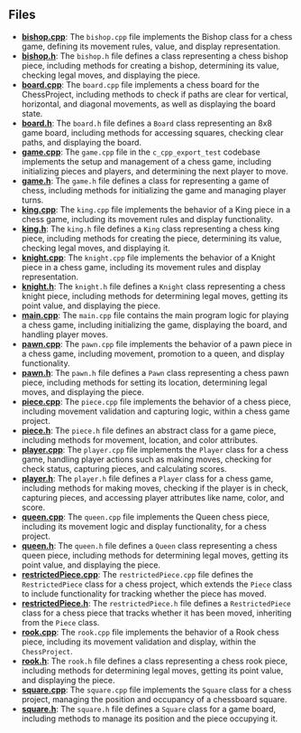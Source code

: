 
## Files
- **[bishop.cpp](cpp_src/bishop.cpp.driver.md)**: The `bishop.cpp` file implements the Bishop class for a chess game, defining its movement rules, value, and display representation.
- **[bishop.h](cpp_src/bishop.h.driver.md)**: The `bishop.h` file defines a class representing a chess bishop piece, including methods for creating a bishop, determining its value, checking legal moves, and displaying the piece.
- **[board.cpp](cpp_src/board.cpp.driver.md)**: The `board.cpp` file implements a chess board for the ChessProject, including methods to check if paths are clear for vertical, horizontal, and diagonal movements, as well as displaying the board state.
- **[board.h](cpp_src/board.h.driver.md)**: The `board.h` file defines a `Board` class representing an 8x8 game board, including methods for accessing squares, checking clear paths, and displaying the board.
- **[game.cpp](cpp_src/game.cpp.driver.md)**: The `game.cpp` file in the `c_cpp_export_test` codebase implements the setup and management of a chess game, including initializing pieces and players, and determining the next player to move.
- **[game.h](cpp_src/game.h.driver.md)**: The `game.h` file defines a class for representing a game of chess, including methods for initializing the game and managing player turns.
- **[king.cpp](cpp_src/king.cpp.driver.md)**: The `king.cpp` file implements the behavior of a King piece in a chess game, including its movement rules and display functionality.
- **[king.h](cpp_src/king.h.driver.md)**: The `king.h` file defines a `King` class representing a chess king piece, including methods for creating the piece, determining its value, checking legal moves, and displaying it.
- **[knight.cpp](cpp_src/knight.cpp.driver.md)**: The `knight.cpp` file implements the behavior of a Knight piece in a chess game, including its movement rules and display representation.
- **[knight.h](cpp_src/knight.h.driver.md)**: The `knight.h` file defines a `Knight` class representing a chess knight piece, including methods for determining legal moves, getting its point value, and displaying the piece.
- **[main.cpp](cpp_src/main.cpp.driver.md)**: The `main.cpp` file contains the main program logic for playing a chess game, including initializing the game, displaying the board, and handling player moves.
- **[pawn.cpp](cpp_src/pawn.cpp.driver.md)**: The `pawn.cpp` file implements the behavior of a pawn piece in a chess game, including movement, promotion to a queen, and display functionality.
- **[pawn.h](cpp_src/pawn.h.driver.md)**: The `pawn.h` file defines a `Pawn` class representing a chess pawn piece, including methods for setting its location, determining legal moves, and displaying the piece.
- **[piece.cpp](cpp_src/piece.cpp.driver.md)**: The `piece.cpp` file implements the behavior of a chess piece, including movement validation and capturing logic, within a chess game project.
- **[piece.h](cpp_src/piece.h.driver.md)**: The `piece.h` file defines an abstract class for a game piece, including methods for movement, location, and color attributes.
- **[player.cpp](cpp_src/player.cpp.driver.md)**: The `player.cpp` file implements the `Player` class for a chess game, handling player actions such as making moves, checking for check status, capturing pieces, and calculating scores.
- **[player.h](cpp_src/player.h.driver.md)**: The `player.h` file defines a `Player` class for a chess game, including methods for making moves, checking if the player is in check, capturing pieces, and accessing player attributes like name, color, and score.
- **[queen.cpp](cpp_src/queen.cpp.driver.md)**: The `queen.cpp` file implements the Queen chess piece, including its movement logic and display functionality, for a chess project.
- **[queen.h](cpp_src/queen.h.driver.md)**: The `queen.h` file defines a `Queen` class representing a chess queen piece, including methods for determining legal moves, getting its point value, and displaying the piece.
- **[restrictedPiece.cpp](cpp_src/restrictedPiece.cpp.driver.md)**: The `restrictedPiece.cpp` file defines the `RestrictedPiece` class for a chess project, which extends the `Piece` class to include functionality for tracking whether the piece has moved.
- **[restrictedPiece.h](cpp_src/restrictedPiece.h.driver.md)**: The `restrictedPiece.h` file defines a `RestrictedPiece` class for a chess piece that tracks whether it has been moved, inheriting from the `Piece` class.
- **[rook.cpp](cpp_src/rook.cpp.driver.md)**: The `rook.cpp` file implements the behavior of a Rook chess piece, including its movement validation and display, within the `ChessProject`.
- **[rook.h](cpp_src/rook.h.driver.md)**: The `rook.h` file defines a class representing a chess rook piece, including methods for determining legal moves, getting its point value, and displaying the piece.
- **[square.cpp](cpp_src/square.cpp.driver.md)**: The `square.cpp` file implements the `Square` class for a chess project, managing the position and occupancy of a chessboard square.
- **[square.h](cpp_src/square.h.driver.md)**: The `square.h` file defines a `Square` class for a game board, including methods to manage its position and the piece occupying it.
